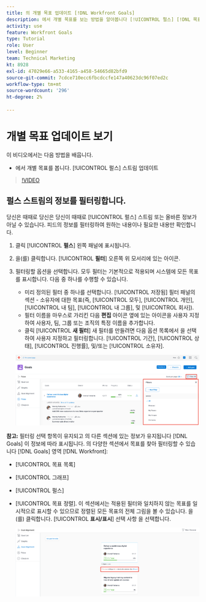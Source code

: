 ```yaml
---
title: 의 개별 목표 업데이트 [!DNL Workfront Goals]
description: 에서 개별 목표를 보는 방법을 알아봅니다 [!UICONTROL 펄스] [!DNL 목표]에서 스트림을 업데이트합니다.
activity: use
feature: Workfront Goals
type: Tutorial
role: User
level: Beginner
team: Technical Marketing
kt: 8928
exl-id: 47029e66-a533-4165-a458-54665d82bfd9
source-git-commit: 7cdce710ecc6fbcdccfe147a40623dc96f07ed2c
workflow-type: tm+mt
source-wordcount: '296'
ht-degree: 2%

---
```


# 개별 목표 업데이트 보기

이 비디오에서는 다음 방법을 배웁니다.

* 에서 개별 목표를 봅니다. [!UICONTROL 펄스] 스트림 업데이트

>[!VIDEO](https://video.tv.adobe.com/v/335200/?quality=12)

## 펄스 스트림의 정보를 필터링합니다.

당신은 때때로 당신은 당신이 때때로 [!UICONTROL 펄스] 스트림 또는 올바른 정보가 아닐 수 있습니다. 피드의 정보를 필터링하여 원하는 내용이나 필요한 내용만 확인합니다.

1. 클릭 [!UICONTROL **펄스**] 왼쪽 패널에 표시됩니다.
1. 을(를) 클릭합니다. [!UICONTROL **필터**] 오른쪽 위 모서리에 있는 아이콘.
1. 필터링할 옵션을 선택합니다. 모두 필터는 기본적으로 적용되며 시스템에 모든 목표를 표시합니다. 다음 중 하나를 수행할 수 있습니다.

   * 미리 정의된 필터 중 하나를 선택합니다. [!UICONTROL 저장됨] 필터 패널의 섹션 - 소유자에 대한 목표(즉, [!UICONTROL 모두], [!UICONTROL 개인], [!UICONTROL 내 팀], [!UICONTROL 내 그룹], 및 [!UICONTROL 회사]).
   * 필터 이름을 마우스로 가리킨 다음 **편집** 아이콘 옆에 있는 아이콘을 사용자 지정하여 사용자, 팀, 그룹 또는 조직의 특정 이름을 추가합니다.
   * 클릭 [!UICONTROL **새 필터**] 새 필터를 만들려면 다음 옵션 목록에서 을 선택하여 사용자 지정하고 필터링합니다. [!UICONTROL 기간], [!UICONTROL 상태], [!UICONTROL 진행률], 및/또는 [!UICONTROL 소유자].

   ![의 이미지 [!UICONTROL 필터] 패널 [!DNL Workfront Goals]](assets/18-workfront-goals-pulse-stream.png)

**참고:** 필터링 선택 항목이 유지되고 의 다른 섹션에 있는 정보가 유지됩니다 [!DNL Goals] 이 정보에 따라 표시됩니다. 의 다양한 섹션에서 목표를 찾아 필터링할 수 있습니다 [!DNL Goals] 영역 [!DNL Workfront]:

* [!UICONTROL 목표 목록]
* [!UICONTROL 그래프]
* [!UICONTROL 펄스]
* [!UICONTROL 목표 정렬]. 이 섹션에서는 적용된 필터와 일치하지 않는 목표를 일시적으로 표시할 수 있으므로 정렬된 모든 목표의 전체 그림을 볼 수 있습니다. 을(를) 클릭합니다. [!UICONTROL **표시/표시**] 선택 사항 을 선택합니다.

   ![](assets/19-workfront-goals-filter-show-it.png)
